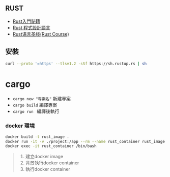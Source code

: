 ## RUST

- [Rust入門祕籍](https://shihyu.github.io/rust_hacks/ch1/00.html)
- [Rust 程式設計語言](https://rust-lang.tw/book-tw/ch00-00-introduction.html)
- [Rust语言圣经(Rust Course)](https://course.rs/about-book.html)

## 安裝
```sh
curl --proto '=https' --tlsv1.2 -sSf https://sh.rustup.rs | sh
```

# cargo
- `cargo new "專案名"` 新建專案  
- `cargo build` 編譯專案
- `cargo run ` 編譯後執行

### docker 環境
```sh
docker build -t rust_image .
docker run -it -v ./project:/app --rm --name rust_container rust_image
docker exec -it rust_container /bin/bash
```
> 1. 建立docker image
> 2. 背景執行docker container
> 3. 執行docker container